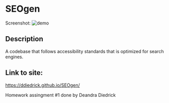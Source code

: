 # SEOgen
Screenshot:
![demo](https://user-images.githubusercontent.com/35505692/227089415-8430351c-61d1-4d40-8be5-009b52b29f16.jpg)

## Description

A codebase that follows accessibility standards that is optimized for search engines.



## Link to site: 
https://ddiedrick.github.io/SEOgen/

Homework assingment #1 done by Deandra Diedrick
